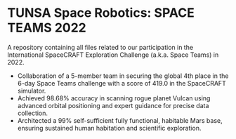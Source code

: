 # TUNSA Space Robotics: SPACE TEAMS 2022
A repository containing all files related to our participation in the International SpaceCRAFT Exploration Challenge (a.k.a. Space Teams) in 2022.

- Collaboration of a 5-member team in securing the global 4th place in the 6-day Space Teams challenge with a score of 419.0 
in the SpaceCRAFT simulator.
- Achieved 98.68% accuracy in scanning rogue planet Vulcan using advanced orbital positioning and expert 
guidance for precise data collection.
- Architected a 99% self-sufficient fully functional, habitable Mars base, ensuring sustained human habitation and 
scientific exploration.
